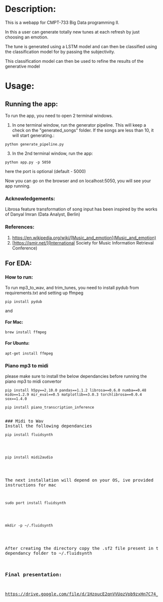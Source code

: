 # Description:
This is a webapp for CMPT-733 Big Data programming II.

In this a user can generate totally new tunes at each refresh by just choosing an emotion.

The tune is generated using a LSTM model and can then be classified using the classification model for by passing the subjectivity.

This classification model can then be used to refine the results of the generative model

# Usage:

## Running the app:

To run the app, you need to open 2 terminal windows.

1. In one terminal window, run the generator pipeline. This will keep a check on the "generated_songs" folder. If the songs are less than 10, it will start generating.:
<pre><code>python generate_pipeline.py</code></pre>

3. In the 2nd terminal window, run the app:
<pre><code>python app.py -p 5050</code></pre>
here the port is optional (default - 5000)

Now you can go on the browser and on localhost:5050, you will see your app running.

### Acknowledgements:

Librosa feature transformation of song input has been inspired by the works of Danyal Imran (Data Analyst, Berlin)

### References:
1) https://en.wikipedia.org/wiki/[Music_and_emotion](Music_and_emotion)
2) [https://ismir.net/](International Society for Music Information Retrieval Conference)

## For EDA:

### How to run:

To run mp3_to_wav, and trim_tunes, you need to install pydub from requirements.txt and setting up ffmpeg

<pre><code>pip install pydub</code></pre>

and

#### For Mac:

<pre><code>brew install ffmpeg</code></pre>

#### For Ubuntu:

<pre><code>apt-get install ffmpeg</code></pre>

### Piano mp3 to midi
please make sure to install the below dependancies before running the piano mp3 to midi convertor
<pre><code>pip install h5py==2.10.0 pandas==1.1.2 librosa==0.6.0 numba==0.48 mido==1.2.9 mir_eval==0.5 matplotlib==3.0.3 torchlibrosa==0.0.4 sox==1.4.0</code></pre>
<pre><code>pip install piano_transcription_inference</code><pre>

### Midi to Wav
Install the following dependancies
<pre><code>pip install fluidsynth</code></pre>
<pre><code>pip install midi2audio</code></pre>
The next installation will depend on your OS, ive provided instructions for mac
<pre><code>sudo port install fluidsynth</pre></code>
<pre><code>mkdir -p ~/.fluidsynth</pre></code>
After creating the directory copy the .sf2 file present in the dependancy folder to ~/.fluidsynth


### Final presentation:
https://drive.google.com/file/d/1HzoucE2qnVVUqzVpb9zxHn7C74_qp4u8/view?usp=share_link
